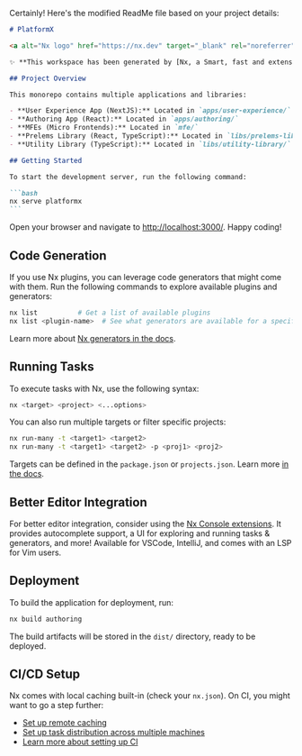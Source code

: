 Certainly! Here's the modified ReadMe file based on your project details:

````markdown
# PlatformX

<a alt="Nx logo" href="https://nx.dev" target="_blank" rel="noreferrer"><img src="https://raw.githubusercontent.com/nrwl/nx/master/images/nx-logo.png" width="45"></a>

✨ **This workspace has been generated by [Nx, a Smart, fast and extensible build system.](https://nx.dev)** ✨

## Project Overview

This monorepo contains multiple applications and libraries:

- **User Experience App (NextJS):** Located in `apps/user-experience/`
- **Authoring App (React):** Located in `apps/authoring/`
- **MFEs (Micro Frontends):** Located in `mfe/`
- **Prelems Library (React, TypeScript):** Located in `libs/prelems-library/`
- **Utility Library (TypeScript):** Located in `libs/utility-library/`

## Getting Started

To start the development server, run the following command:

```bash
nx serve platformx
```
````

Open your browser and navigate to [http://localhost:3000/](http://localhost:3000/). Happy coding!

## Code Generation

If you use Nx plugins, you can leverage code generators that might come with them. Run the following commands to explore available plugins and generators:

```bash
nx list          # Get a list of available plugins
nx list <plugin-name>  # See what generators are available for a specific plugin
```

Learn more about [Nx generators in the docs](https://nx.dev/plugin-features/use-code-generators).

## Running Tasks

To execute tasks with Nx, use the following syntax:

```bash
nx <target> <project> <...options>
```

You can also run multiple targets or filter specific projects:

```bash
nx run-many -t <target1> <target2>
nx run-many -t <target1> <target2> -p <proj1> <proj2>
```

Targets can be defined in the `package.json` or `projects.json`. Learn more [in the docs](https://nx.dev/core-features/run-tasks).

## Better Editor Integration

For better editor integration, consider using the [Nx Console extensions](https://nx.dev/nx-console). It provides autocomplete support, a UI for exploring and running tasks & generators, and more! Available for VSCode, IntelliJ, and comes with an LSP for Vim users.

## Deployment

To build the application for deployment, run:

```bash
nx build authoring
```

The build artifacts will be stored in the `dist/` directory, ready to be deployed.

## CI/CD Setup

Nx comes with local caching built-in (check your `nx.json`). On CI, you might want to go a step further:

- [Set up remote caching](https://nx.dev/core-features/share-your-cache)
- [Set up task distribution across multiple machines](https://nx.dev/nx-cloud/features/distribute-task-execution)
- [Learn more about setting up CI](https://nx.dev/recipes/ci)
